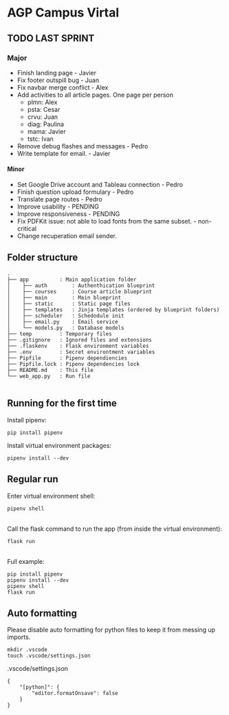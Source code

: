 # AGP Campus Virtal


## TODO LAST SPRINT
### Major
- Finish landing page - Javier
- Fix footer outspill bug - Juan
- Fix navbar merge conflict - Alex
- Add activities to all article pages. One page per person
    - plmn: Alex
    - psta: Cesar
    - crvu: Juan
    - diag: Paulina
    - mama: Javier
    - tstc: Ivan
- Remove debug flashes and messages - Pedro
- Write template for email. - Javier

#### Minor
- Set Google Drive account and Tableau connection - Pedro
- Finish question upload formulary - Pedro
- Translate page routes - Pedro
- Improve usability - PENDING
- Improve responsiveness - PENDING
- Fix PDFKit issue: not able to load fonts from the same subset. - non-critical
- Change recuperation email sender.



## Folder structure
```
.
├── app          : Main application folder
│    ├── auth        : Authenthication blueprint
│    ├── courses     : Course article blueprint
│    ├── main        : Main blueprint
│    ├── static      : Static page files
│    ├── templates   : Jinja templates (ordered by blueprint folders)
│    ├── scheduler   : Schedodule init
│    ├── email.py    : Email service
│    └── models.py   : Database models
├── temp         : Temporary files
├── .gitignore   : Ignored files and extensions
├── .flaskenv    : Flask environment variables
├── .env         : Secret environtment variables
├── Pipfile      : Pipenv dependiencies
├── Pipfile.lock : Pipenv dependencies lock
├── README.md    : This file
└── web_app.py   : Run file


```

## Running for the first time
Install pipenv:
```
pip install pipenv
```

Install virtual environment packages:
```
pipenv install --dev
```

## Regular run
Enter virtual environment shell:
```
pipenv shell
```

\
Call the flask command to run the app (from inside the virtual environment):
```
flask run
```

\
Full example:
```
pip install pipenv
pipenv install --dev
pipenv shell
flask run
```


## Auto formatting
Please disable auto formatting for python files to keep it from messing up imports.

```
mkdir .vscode
touch .vscode/settings.json
```
.vscode/settings.json
```
{
    "[python]": {
        "editor.formatOnsave": false
    }
}
```